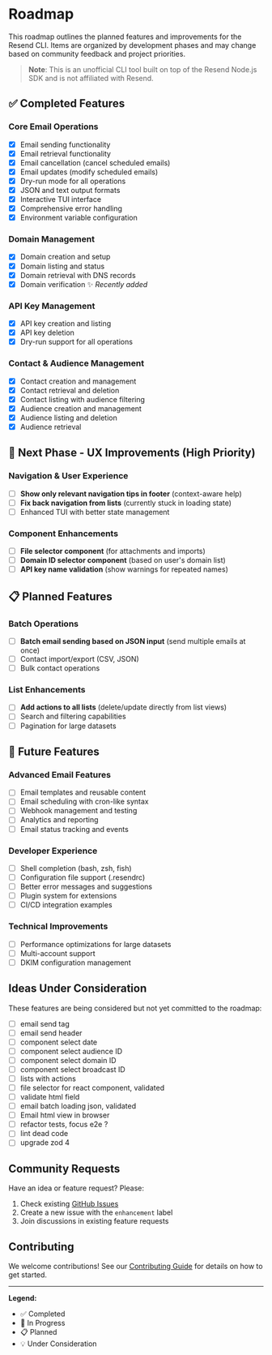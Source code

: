 # Roadmap

This roadmap outlines the planned features and improvements for the Resend CLI. Items are organized by development phases and may change based on community feedback and project priorities.

> **Note**: This is an unofficial CLI tool built on top of the Resend Node.js SDK and is not affiliated with Resend.

## ✅ Completed Features

### Core Email Operations

- [x] Email sending functionality
- [x] Email retrieval functionality
- [x] Email cancellation (cancel scheduled emails)
- [x] Email updates (modify scheduled emails)
- [x] Dry-run mode for all operations
- [x] JSON and text output formats
- [x] Interactive TUI interface
- [x] Comprehensive error handling
- [x] Environment variable configuration

### Domain Management

- [x] Domain creation and setup
- [x] Domain listing and status
- [x] Domain retrieval with DNS records
- [x] Domain verification ✨ _Recently added_

### API Key Management

- [x] API key creation and listing
- [x] API key deletion
- [x] Dry-run support for all operations

### Contact & Audience Management

- [x] Contact creation and management
- [x] Contact retrieval and deletion
- [x] Contact listing with audience filtering
- [x] Audience creation and management
- [x] Audience listing and deletion
- [x] Audience retrieval

## 🚧 Next Phase - UX Improvements (High Priority)

### Navigation & User Experience

- [ ] **Show only relevant navigation tips in footer** (context-aware help)
- [ ] **Fix back navigation from lists** (currently stuck in loading state)
- [ ] Enhanced TUI with better state management

### Component Enhancements

- [ ] **File selector component** (for attachments and imports)
- [ ] **Domain ID selector component** (based on user's domain list)
- [ ] **API key name validation** (show warnings for repeated names)

## 📋 Planned Features

### Batch Operations

- [ ] **Batch email sending based on JSON input** (send multiple emails at once)
- [ ] Contact import/export (CSV, JSON)
- [ ] Bulk contact operations

### List Enhancements

- [ ] **Add actions to all lists** (delete/update directly from list views)
- [ ] Search and filtering capabilities
- [ ] Pagination for large datasets

## 🔮 Future Features

### Advanced Email Features

- [ ] Email templates and reusable content
- [ ] Email scheduling with cron-like syntax
- [ ] Webhook management and testing
- [ ] Analytics and reporting
- [ ] Email status tracking and events

### Developer Experience

- [ ] Shell completion (bash, zsh, fish)
- [ ] Configuration file support (.resendrc)
- [ ] Better error messages and suggestions
- [ ] Plugin system for extensions
- [ ] CI/CD integration examples

### Technical Improvements

- [ ] Performance optimizations for large datasets
- [ ] Multi-account support
- [ ] DKIM configuration management

## Ideas Under Consideration

These features are being considered but not yet committed to the roadmap:

- [ ] email send tag
- [ ] email send header
- [ ] component select date
- [ ] component select audience ID
- [ ] component select domain ID
- [ ] component select broadcast ID
- [ ] lists with actions
- [ ] file selector for react component, validated
- [ ] validate html field
- [ ] email batch loading json, validated
- [ ] Email html view in browser
- [ ] refactor tests, focus e2e ?
- [ ] lint dead code
- [ ] upgrade zod 4

## Community Requests

Have an idea or feature request? Please:

1. Check existing [GitHub Issues](https://github.com/anthropics/claude-code/issues)
2. Create a new issue with the `enhancement` label
3. Join discussions in existing feature requests

## Contributing

We welcome contributions! See our [Contributing Guide](CONTRIBUTING.md) for details on how to get started.

---

**Legend:**

- ✅ Completed
- 🚧 In Progress
- 📋 Planned
- 💡 Under Consideration
